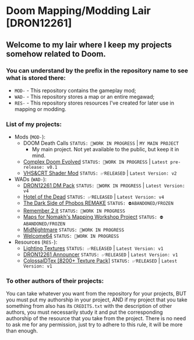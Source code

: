 # Doom Mapping/Modding Lair [DRON12261]

## Welcome to my lair where I keep my projects somehow related to Doom.

### You can understand by the prefix in the repository name to see what is stored there:
- `MOD-` - This repository contains the gameplay mod;
- `WAD-` - This repository stores a map or an entire megawad;
- `RES-` - This repository stores resources I've created for later use in mapping or modding.

### List of my projects:
- Mods (`MOD-`):
  - DOOM Death Calls ```STATUS: 🏁WORK IN PROGRESS``` | ```MY MAIN PROJECT```
    - My main project. Not yet available to the public, but keep it in mind.
  - [Complex Doom Evolved](https://github.com/Doom-Mapping-Modding-Lair-DRON12261/MOD-Complex-Doom-Evolved) ```STATUS: 🏁WORK IN PROGRESS``` | ```Latest pre-release: v0.1```
  - [VHS&CRT Shader Mod](https://github.com/Doom-Mapping-Modding-Lair-DRON12261/MOD-VHS-CRT-Shader-by-DRON12261) ```STATUS: ✅RELEASED``` | ```Latest Version: v2```
- WADs (`WAD-`):
  - [DRON12261 DM Pack](https://github.com/Doom-Mapping-Modding-Lair-DRON12261/WAD-DRON12261-DM-Pack) ```STATUS: 🏁WORK IN PROGRESS``` | ```Latest Version: v4```
  - [Hotel of the Dead](https://github.com/Doom-Mapping-Modding-Lair-DRON12261/WAD-Hotel-of-the-Dead) ```STATUS: ✅RELEASED``` | ```Latest Version: v4```
  - [The Dark Side of Phobos REMAKE](https://github.com/Doom-Mapping-Modding-Lair-DRON12261/WAD-TDSOP-Remake) ```STATUS: ⛔ABANDONED/FROZEN```
  - [Remember 2 it](https://github.com/Doom-Mapping-Modding-Lair-DRON12261/WAD-Remember-2-it) ```STATUS: 🏁WORK IN PROGRESS```
  - [Maps for Nomakh's Mapping Workshop Project](https://github.com/Doom-Mapping-Modding-Lair-DRON12261/WAD-NMW-Maps) ```STATUS: ⛔ABANDONED/FROZEN```
  - [MidNightmare](https://github.com/Doom-Mapping-Modding-Lair-DRON12261/WAD-MidNightmare) ```STATUS: 🏁WORK IN PROGRESS```
  - [Welcome64](https://github.com/Doom-Mapping-Modding-Lair-DRON12261/WAD-Welcome64) ```STATUS: 🏁WORK IN PROGRESS```
- Resources (`RES-`):
  - [Lighting Textures](https://github.com/Doom-Mapping-Modding-Lair-DRON12261/RES-Lighting-Textures) ```STATUS: ✅RELEASED``` | ```Latest Version: v1```
  - [DRON12261 Announcer](https://github.com/Doom-Mapping-Modding-Lair-DRON12261/RES-DRON12261-Announcer) ```STATUS: ✅RELEASED``` | ```Latest Version: v1```
  - [ColossalDTex [8200+ Texture Pack]](https://github.com/Doom-Mapping-Modding-Lair-DRON12261/RES-ColossalDTex) ```STATUS: ✅RELEASED``` | ```Latest Version: v1```

### To other authors of their projects:
You can take whatever you want from the repository for your projects, BUT you must put my authorship in your project, AND if my project that you take something from also has its `CREDITS.txt` with the description of other authors, you must necessarily study it and put the corresponding authorship of the resource that you take from the project. There is no need to ask me for any permission, just try to adhere to this rule, it will be more than enough.
